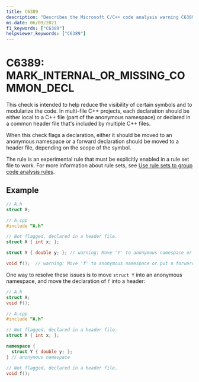 ```yaml
---
title: C6389
description: "Describes the Microsoft C/C++ code analysis warning C6389, its causes, and how to address it."
ms.date: 06/09/2021
f1_keywords: ["C6389"]
helpviewer_keywords: ["C6389"]
---
```


# C6389: MARK_INTERNAL_OR_MISSING_COMMON_DECL

This check is intended to help reduce the visibility of certain symbols and to modularize the code. In multi-file C++ projects, each declaration should be either local to a C++ file (part of the anonymous namespace) or declared in a common header file that's included by multiple C++ files.

When this check flags a declaration, either it should be moved to an anonymous namespace or a forward declaration should be moved to a header file, depending on the scope of the symbol.

The rule is an experimental rule that must be explicitly enabled in a rule set file to work. For more information about rule sets, see [Use rule sets to group code analysis rules](/visualstudio/code-quality/using-rule-sets-to-group-code-analysis-rules).

## Example

```cpp
// A.h
struct X;
```

```cpp
// A.cpp
#include "A.h"

// Not flagged, declared in a header file.
struct X { int x; };

struct Y { double y; }; // warning: Move 'Y' to anonymous namespace or put a forward declaration in a common header included in this file.

void f();  // warning: Move 'f' to anonymous namespace or put a forward declaration in a common header included in this file.
```

One way to resolve these issues is to move `struct Y` into an anonymous namespace, and move the declaration of `f` into a header:

```cpp
// A.h
struct X;
void f();
```

```cpp
// A.cpp
#include "A.h"

// Not flagged, declared in a header file.
struct X { int x; };

namespace {
  struct Y { double y; };
} // anonymous namespace

// Not flagged, declared in a header file.
void f(); 
```

